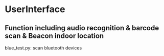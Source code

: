# UserInterface

## Function including audio recognition & barcode scan & Beacon indoor location



blue_test.py: scan bluetooth devices



